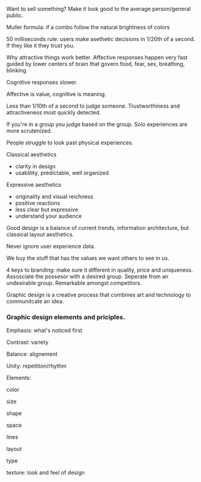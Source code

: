 Want to sell something? Make it look good to the average person/general public.

Muller formula: if a combo follow the natural brightness of colors

50 milliseconds rule: users make asethetic decisions in 1/20th of a second. If they like it they trust you.

Why attractive things work better. Affective responses happen very fast guided by lower centers of brain that govern food, fear, sex, breathing, blinking

Cognitive responses slower.

Affective is value, cognitive is meaning.

Less than 1/10th of a second to judge someone. Trustworthiness and attractiveness most quickly detected.

If you're in a group you judge based on the group. Solo experiences are more scrutenized.

People struggle to look past physical experiences.

Classical aesthetics
 - clarity in design
 - usablility, predictable, well organized

Expressive aesthetics
 - originality and visual reichness
 - positive reactions
 - less clear but expressive
 - understand your audience

Good design is a balance of current trends, information architecture, but classical layout aesthetics.

Never ignore user experience data.

We buy the stuff that has the values we want others to see in us.

4 keys to branding: make sure it different in quality, price and uniqueness. Assosciate the possesor with a desired group. Seperate from an undesirable group. Remarkable amongst competitors.

Graphic design is a creative process that combines art and technology to communitcate an idea.

### Graphic design elements and priciples.

Emphasis: what's noticed first

Contrast: variety

Balance: alignement

Unity: repetition/rhythm

Elements:

color

size

shape

space

lines

layout

type

texture: look and feel of design
